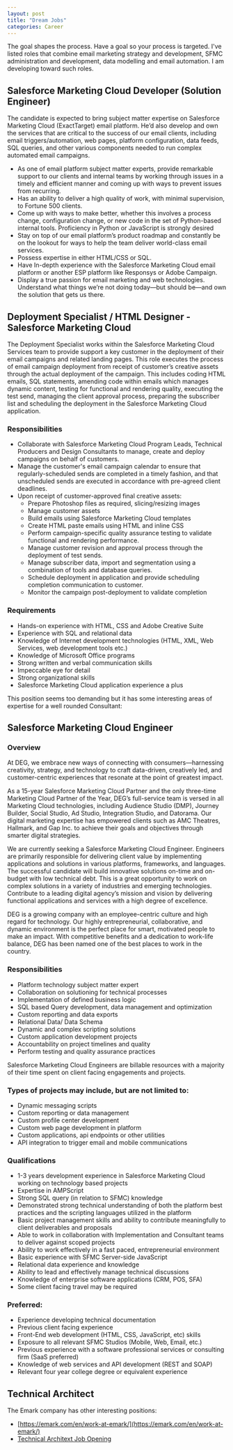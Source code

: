 ```yaml
---
layout: post
title: "Dream Jobs"
categories: Career
---
```



The goal shapes the process. Have a goal so your process is targeted. I've listed roles that combine email marketing strategy and development, SFMC administration and development, data modelling and email automation. I am developing toward such roles.

## Salesforce Marketing Cloud Developer (Solution Engineer)

The candidate is expected to bring subject matter expertise on Salesforce Marketing Cloud (ExactTarget) email platform. He’d also develop and own the services that are critical to the success of our email clients, including email triggers/automation, web pages, platform configuration, data feeds, SQL queries, and other various components needed to run complex automated email campaigns.



*   As one of email platform subject matter experts, provide remarkable support to our clients and internal teams by working through issues in a timely and efficient manner and coming up with ways to prevent issues from recurring.
*   Has an ability to deliver a high quality of work, with minimal supervision, to Fortune 500 clients.
*   Come up with ways to make better, whether this involves a process change, configuration change, or new code in the set of Python-based internal tools. Proficiency in Python or JavaScript is strongly desired
*   Stay on top of our email platform’s product roadmap and constantly be on the lookout for ways to help the team deliver world-class email services.
*   Possess expertise in either HTML/CSS or SQL.
*   Have In-depth experience with the Salesforce Marketing Cloud email platform or another ESP platform like Responsys or Adobe Campaign.
*   Display a true passion for email marketing and web technologies. Understand what things we’re not doing today—but should be—and own the solution that gets us there.


## Deployment Specialist / HTML Designer - Salesforce Marketing Cloud

The Deployment Specialist works within the Salesforce Marketing Cloud Services team to provide support a key customer in the deployment of their email campaigns and related landing pages. This role executes the process of email campaign deployment from receipt of customer’s creative assets through the actual deployment of the campaign. This includes coding HTML emails, SQL statements, amending code within emails which manages dynamic content, testing for functional and rendering quality, executing the test send, managing the client approval process, preparing the subscriber list and scheduling the deployment in the Salesforce Marketing Cloud application.


### Responsibilities



*   Collaborate with Salesforce Marketing Cloud Program Leads, Technical Producers and Design Consultants to manage, create and deploy campaigns on behalf of customers.
*   Manage the customer's email campaign calendar to ensure that regularly-scheduled sends are completed in a timely fashion, and that unscheduled sends are executed in accordance with pre-agreed client deadlines.
*   Upon receipt of customer-approved final creative assets:
    *   Prepare Photoshop files as required, slicing/resizing images
    *   Manage customer assets
    *   Build emails using Salesforce Marketing Cloud templates
    *   Create HTML paste emails using HTML and inline CSS
    *   Perform campaign-specific quality assurance testing to validate functional and rendering performance.
    *   Manage customer revision and approval process through the deployment of test sends.
    *   Manage subscriber data, import and segmentation using a combination of tools and database queries.
    *   Schedule deployment in application and provide scheduling completion communication to customer.
    *   Monitor the campaign post-deployment to validate completion


### Requirements



*   Hands-on experience with HTML, CSS and Adobe Creative Suite
*   Experience with SQL and relational data
*   Knowledge of Internet development technologies (HTML, XML, Web Services, web development tools etc.)
*   Knowledge of Microsoft Office programs
*   Strong written and verbal communication skills
*   Impeccable eye for detail
*   Strong organizational skills
*   Salesforce Marketing Cloud application experience a plus

This position seems too demanding but it has some interesting areas of expertise for a well rounded Consultant:




## Salesforce Marketing Cloud Engineer


### Overview

At DEG, we embrace new ways of connecting with consumers—harnessing creativity, strategy, and technology to craft data-driven, creatively led, and customer-centric experiences that resonate at the point of greatest impact.

As a 15-year Salesforce Marketing Cloud Partner and the only three-time Marketing Cloud Partner of the Year, DEG’s full-service team is versed in all Marketing Cloud technologies, including Audience Studio (DMP), Journey Builder, Social Studio, Ad Studio, Integration Studio, and Datorama. Our digital marketing expertise has empowered clients such as AMC Theatres, Hallmark, and Gap Inc. to achieve their goals and objectives through smarter digital strategies.

We are currently seeking a Salesforce Marketing Cloud Engineer. Engineers are primarily responsible for delivering client value by implementing applications and solutions in various platforms, frameworks, and languages. The successful candidate will build innovative solutions on-time and on-budget with low technical debt. This is a great opportunity to work on complex solutions in a variety of industries and emerging technologies. Contribute to a leading digital agency’s mission and vision by delivering functional applications and services with a high degree of excellence.

DEG is a growing company with an employee-centric culture and high regard for technology. Our highly entrepreneurial, collaborative, and dynamic environment is the perfect place for smart, motivated people to make an impact. With competitive benefits and a dedication to work-life balance, DEG has been named one of the best places to work in the country.


### Responsibilities



*   Platform technology subject matter expert
*   Collaboration on solutioning for technical processes
*   Implementation of defined business logic
*   SQL based Query development, data management and optimization
*   Custom reporting and data exports
*   Relational Data/ Data Schema
*   Dynamic and complex scripting solutions
*   Custom application development projects
*   Accountability on project timelines and quality
*   Perform testing and quality assurance practices

 

Salesforce Marketing Cloud Engineers are billable resources with a majority of their time spent on client facing engagements and projects.


### Types of projects may include, but are not limited to:



*   Dynamic messaging scripts
*   Custom reporting or data management
*   Custom profile center development
*   Custom web page development in platform
*   Custom applications, api endpoints or other utilities
*   API integration to trigger email and mobile communications


### Qualifications



*   1-3 years development experience in Salesforce Marketing Cloud working on technology based projects
*   Expertise in AMPScript
*   Strong SQL query (in relation to SFMC) knowledge
*   Demonstrated strong technical understanding of both the platform best practices and the scripting languages utilized in the platform
*   Basic project management skills and ability to contribute meaningfully to client deliverables and proposals
*   Able to work in collaboration with Implementation and Consultant teams to deliver against scoped projects
*   Ability to work effectively in a fast paced, entrepreneurial environment
*   Basic experience with SFMC Server-side JavaScript
*   Relational data experience and knowledge
*   Ability to lead and effectively manage technical discussions
*   Knowledge of enterprise software applications (CRM, POS, SFA)
*   Some client facing travel may be required

  


### Preferred:



*   Experience developing technical documentation
*   Previous client facing experience
*   Front-End web development (HTML, CSS, JavaScript, etc) skills
*   Exposure to all relevant SFMC Studios (Mobile, Web, Email, etc.)
*   Previous experience with a software professional services or consulting firm (SaaS preferred)
*   Knowledge of web services and API development (REST and SOAP)
*   Relevant four year college degree or equivalent experience

 


## Technical Architect

The Emark company has other interesting positions:
- [https://emark.com/en/work-at-emark/](https://emark.com/en/work-at-emark/)
- [Technical Architext Job Opening](https://emark.com/en/work-at-emark/2017/04/technical-architect/237/) 

